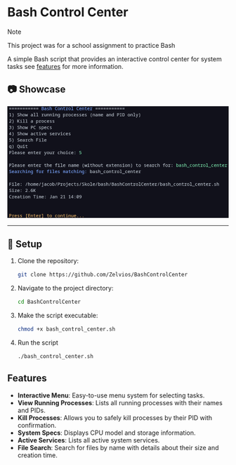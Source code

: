# Bash Control Center
> [!NOTE]
> This project was for a school assignment to practice Bash

A simple Bash script that provides an interactive control center for system tasks see [features](#features) for more information.
## 📷 Showcase
![design.png](Screenshots/design.png)
___

## 🔧 Setup

1. Clone the repository:
    ```bash
    git clone https://github.com/Zelvios/BashControlCenter
    ```

2. Navigate to the project directory:
    ```bash
    cd BashControlCenter
    ```
3. Make the script executable:
    ```bash
    chmod +x bash_control_center.sh
    ```
4. Run the script
    ```bash
    ./bash_control_center.sh
    ```



## Features

- **Interactive Menu**: Easy-to-use menu system for selecting tasks.
- **View Running Processes**: Lists all running processes with their names and PIDs.
- **Kill Processes**: Allows you to safely kill processes by their PID with confirmation.
- **System Specs**: Displays CPU model and storage information.
- **Active Services**: Lists all active system services.
- **File Search**: Search for files by name with details about their size and creation time.
